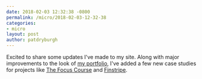 ```yaml
---
date: 2018-02-03 12:32:38 -0800
permalink: /micro/2018-02-03-12-32-38
categories:
- micro
layout: post
author: patdryburgh
---
```


Excited to share some updates I've made to my site. Along with major improvements to the look of [my portfolio][mp], I've added a few new case studies for projects like [The Focus Course][tfc] and [Finstripe][fs].

[mp]: http://patdryburgh.com/work/
[tfc]: http://patdryburgh.com/work/the-focus-course
[fs]: http://patdryburgh.com/work/finstripe/